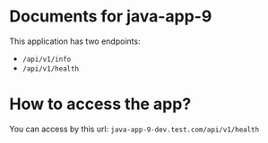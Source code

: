 # Documents for java-app-9

This application has two endpoints:
- `/api/v1/info` 
- `/api/v1/health` 

# How to access the app?

You can access by this url: `java-app-9-dev.test.com/api/v1/health` 